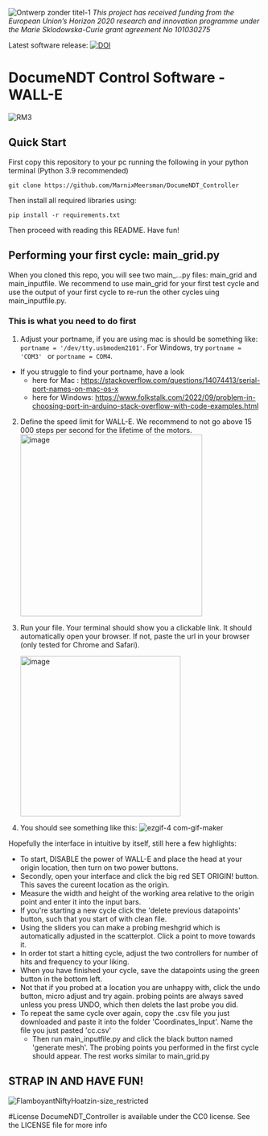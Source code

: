 ![Ontwerp zonder titel-1](https://user-images.githubusercontent.com/57674797/203540981-e0793f43-e972-47eb-a662-410762a034ef.jpeg)
_This project has received funding from the European Union’s Horizon 2020 research and innovation programme under the Marie Sklodowska-Curie grant agreement No 101030275_

Latest software release:  <a href="https://zenodo.org/badge/latestdoi/541653772"><img src="https://zenodo.org/badge/541653772.svg" alt="DOI"></a>



# DocumeNDT Control Software - WALL-E

![RM3](https://user-images.githubusercontent.com/57674797/203286222-2ab1c94a-505f-4673-adcd-55dfa38d61c7.gif)


## Quick Start
First copy this repository to your pc running the following in your python terminal (Python 3.9 recommended)
```
git clone https://github.com/MarnixMeersman/DocumeNDT_Controller
```

Then install all required libraries using: 
```
pip install -r requirements.txt
```


Then proceed with reading this README. Have fun!

## Performing your first cycle: main_grid.py
When you cloned this repo, you will see two main_...py files: main_grid and main_inputfile. We recommend to use main_grid for your first test
cycle and use the output of your first cycle to re-run the other cycles uing main_inputfile.py. 

### This is what you need to do first

1. Adjust your portname, if you are using mac is should be something like: ```portname = '/dev/tty.usbmodem2101'```. For Windows, try  ```portname = 'COM3' ``` or ```portname = COM4```. 
  - If you struggle to find your portname, have a look 
    - here for Mac : https://stackoverflow.com/questions/14074413/serial-port-names-on-mac-os-x
    - here for Windows: https://www.folkstalk.com/2022/09/problem-in-choosing-port-in-arduino-stack-overflow-with-code-examples.html
2. Define the speed limit for WALL-E. We recommend to not go above 15 000 steps per second for the lifetime of the motors.
    <img width="361" alt="image" src="https://user-images.githubusercontent.com/57674797/203263717-124901b5-f781-4642-8077-2b286b65fa57.png">

3. Run your file. Your terminal should show you a clickable link. It should automatically open your browser. If not, paste the url in your browser (only tested for Chrome and Safari).

    <img width="318" alt="image" src="https://user-images.githubusercontent.com/57674797/203264250-99ce2169-5fcd-4d6f-92fa-2361064fd65c.png">

4. You should see something like this:
![ezgif-4 com-gif-maker](https://user-images.githubusercontent.com/57674797/203266417-7e67f9df-a6b1-4438-8881-09e594050bf9.gif)

Hopefully the interface in intuitive by itself, still here a few highlights:
  * To start, DISABLE the power of WALL-E and place the head at your origin location, then turn on two power buttons.
  * Secondly, open your interface and click the big red SET ORIGIN! button. This saves the cureent location as the origin. 
  * Measure the width and height of the working area relative to the origin point and enter it into the input bars.
  * If you're starting a new cycle click the 'delete previous datapoints' button, such that you start of with clean file.
  * Using the sliders you can make a probing meshgrid which is automatically adjusted in the scatterplot. Click a point to move towards it.
  * In order tot start a hitting cycle, adjust the two controllers for number of hits and frequency to your liking. 
  * When you have finished your cycle, save the datapoints using the green button in the bottom left. 
  * Not that if you probed at a location you are unhappy with, click the undo button, micro adjust and try again. probing points are always saved unless you press UNDO, which then delets the last probe you did. 
  * To repeat the same cycle over again, copy the .csv file you just downloaded and paste it into the folder 'Coordinates_Input'. Name the file you just pasted 'cc.csv' 
    - Then run main_inputfile.py and click the black button named 'generate mesh'. The probing points you performed in the first cycle should appear. The rest works similar to main_grid.py

## STRAP IN AND HAVE FUN!
![FlamboyantNiftyHoatzin-size_restricted](https://user-images.githubusercontent.com/57674797/203286003-61e8880d-5cb9-412c-b350-38bedae8b1c4.gif)

#License
DocumeNDT_Controller is available under the CC0 license. See the LICENSE file for more info
